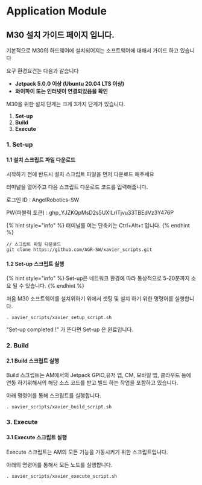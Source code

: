 # Application Module

## M30 설치 가이드 페이지 입니다.

기본적으로 M30의 하드웨어에 설치되어지는 소프트웨어에 대해서 가이드 하고 있습니다&#x20;

요구 환경요건는 다음과 같습니다&#x20;

* **Jetpack 5.0.0 이상 (Ubuntu 20.04 LTS 이상)**&#x20;
* **와이파이 또는 인터넷이 연결되있음을 확인**

M30을 위한 설치 단계는 크게 3가지 단계가 있습니다.

1. **Set-up**
2. **Build**&#x20;
3. **Execute**

### 1. Set-up

#### 1.1 설치 스크립트 파일 다운로드

시작하기 전에 반드시 설치 스크립트 파일을 먼저 다운로드 해주세요&#x20;

터미널을 열어주고 다음 스크립트 다운로드 코드를 입력해줍니다.&#x20;

로그인 ID : AngelRobotics-SW

PW(퍼블릭 토큰) : ghp\_YJZKQpMsD2s5UXILrlTjvu33TBEdVz3Y476P

{% hint style="info" %}
터미널를 여는 단축키는 Ctrl+Alt+t 입니다.
{% endhint %}

```
// 스크립트 파일 다운로드 
git clone https://github.com/AGR-SW/xavier_scripts.git
```

#### 1.2 Set-up 스크립트 실행

{% hint style="info" %}
Set-up은 네트워크 환경에 따라 통상적으로 5-20분까지 소요 될 수 있습니다.
{% endhint %}

처음 M30 소프트웨어를 설치위하기 위에서 셋팅 및 설치 하기 위한 명령어를 실행합니다.

```
. xavier_scripts/xavier_setup_script.sh
```

"Set-up completed !" 가 뜬다면 Set-up 은 완료입니다.&#x20;

### 2. Build

#### 2.1 Build 스크립트 실행&#x20;

Build 스크립트는 AM에서의 Jetpack GPIO,유저 앱, CM, 모바일 앱, 클라우드 등에 연동 하기위해서의 해당 소스 코드를 받고 빌드 하는 작업을 포함하고 있습니다.

아래 명령어를 통해 스크립트를 실행합니다.&#x20;

```
. xavier_scripts/xavier_build_script.sh
```



### 3. Execute

#### 3.1 Execute 스크립트 실행

&#x20;Execute 스크립트는 AM의 모든 기능을 가동시키기 위한 스크립트입니다.

아래의 명령어를 통해서 모든 노드를 실행합니다.

```
. xavier_scripts/xavier_execute_script.sh
```

